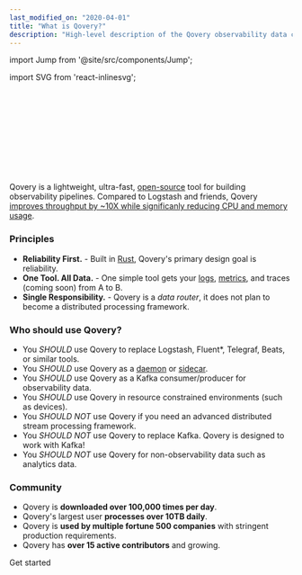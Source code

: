 ```yaml
---
last_modified_on: "2020-04-01"
title: "What is Qovery?"
description: "High-level description of the Qovery observability data collector and router."
---
```


import Jump from '@site/src/components/Jump';

import SVG from 'react-inlinesvg';

<SVG src="/img/components.svg" />

Qovery is a lightweight, ultra-fast, [open-source][urls.qovery_repo] tool for
building observability pipelines. Compared to Logstash and friends, Qovery
[improves throughput by ~10X while significanly reducing CPU and memory
usage][urls.qovery_performance].

### Principles

* **Reliability First.** - Built in [Rust][urls.rust], Qovery's primary design goal is reliability.
* **One Tool. All Data.** - One simple tool gets your [logs][docs.data-model.log], [metrics][docs.data-model.metric], and traces (coming soon) from A to B.
* **Single Responsibility.** - Qovery is a _data router_, it does not plan to become a distributed processing framework.

### Who should use Qovery?

* You _SHOULD_ use Qovery to replace Logstash, Fluent*, Telegraf, Beats, or similar tools.
* You _SHOULD_ use Qovery as a [daemon][docs.strategies#daemon] or [sidecar][docs.strategies#sidecar].
* You _SHOULD_ use Qovery as a Kafka consumer/producer for observability data.
* You _SHOULD_ use Qovery in resource constrained environments (such as devices).
* You _SHOULD NOT_ use Qovery if you need an advanced distributed stream processing framework.
* You _SHOULD NOT_ use Qovery to replace Kafka. Qovery is designed to work with Kafka!
* You _SHOULD NOT_ use Qovery for non-observability data such as analytics data.

### Community

* Qovery is **downloaded over 100,000 times per day**.
* Qovery's largest user **processes over 10TB daily**.
* Qovery is **used by multiple fortune 500 companies** with stringent production requirements.
* Qovery has **over 15 active contributors** and growing.

<Jump to="/guides/getting-started/">Get started</Jump>


[docs.data-model.log]: /docs/about/data-model/log/
[docs.data-model.metric]: /docs/about/data-model/metric/
[docs.strategies#daemon]: /docs/setup/deployment/strategies/#daemon
[docs.strategies#sidecar]: /docs/setup/deployment/strategies/#sidecar
[urls.rust]: https://www.rust-lang.org/
[urls.qovery_performance]: https://qovery.dev/#performance
[urls.qovery_repo]: https://github.com/qovery/documentation
